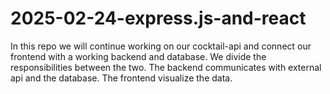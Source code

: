 # 2025-02-24-express.js-and-react
In this repo we will continue working on our cocktail-api and connect our frontend with a working backend and database. We divide the responsibilities between the two. The backend communicates with external api and the database. The frontend visualize the data.
